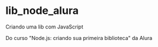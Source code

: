 # lib_node_alura

Criando uma lib com JavaScript

Do curso "Node.js: criando sua primeira biblioteca" da Alura
